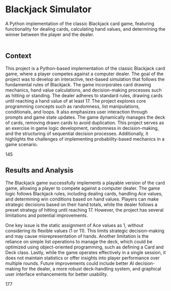 # Blackjack Simulator
A Python implementation of the classic Blackjack card game, featuring functionality for dealing cards, calculating hand values, and determining the winner between the player and the dealer.
<br><br>

## Context
This project is a Python-based implementation of the classic Blackjack card game, where a player competes against a computer dealer. The goal of the project was to develop an interactive, text-based simulation that follows the fundamental rules of Blackjack. The game incorporates card drawing mechanics, hand value calculations, and decision-making processes such as hitting or standing. The dealer adheres to standard rules, drawing cards until reaching a hand value of at least 17. The project explores core programming concepts such as randomness, list manipulations, conditionals, and loops. It also emphasizes user interaction through prompts and game state updates. The game dynamically manages the deck of cards, removing drawn cards to avoid duplication. This project serves as an exercise in game logic development, randomness in decision-making, and the structuring of sequential decision processes. Additionally, it highlights the challenges of implementing probability-based mechanics in a game scenario.

145

## Results and Analysis
The Blackjack game successfully implements a playable version of the card game, allowing a player to compete against a computer dealer. The game logic follows Blackjack rules, including dealing cards, handling Ace values, and determining win conditions based on hand values. Players can make strategic decisions based on their hand totals, while the dealer follows a preset strategy of hitting until reaching 17. However, the project has several limitations and potential improvements.

One key issue is the static assignment of Ace values as 1, without considering its flexible values (1 or 11). This limits strategic decision-making and may cause misrepresentation of hands. Another limitation is the reliance on simple list operations to manage the deck, which could be optimized using object-oriented programming, such as defining a Card and Deck class. Lastly, while the game operates effectively in a single session, it does not maintain statistics or offer insights into player performance over multiple rounds. Future improvements could include better AI decision-making for the dealer, a more robust deck-handling system, and graphical user interface enhancements for better usability.

177
